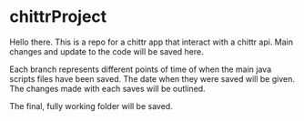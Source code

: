 # chittrProject
Hello there. 
This is a repo for a chittr app that interact with a chittr api.
Main changes and update to the code will be saved here.

Each branch represents different points of time of when the main java scripts files have been saved. The date when they were saved will be given. The changes made with each saves will be outlined. 

The final, fully working folder will be saved.
